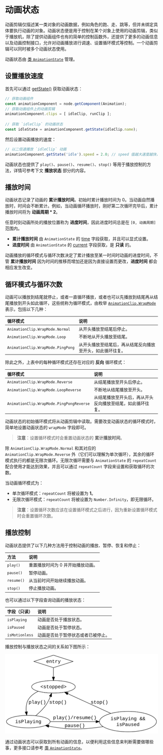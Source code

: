 # 动画状态

动画剪辑仅描述某一类对象的动画数据，例如角色的跑、走、跳等，但并未绑定具体要执行动画的对象。动画状态便是用于控制在某个对象上使用的动画剪辑，类似于播放机，除了提供动画组件也有的简单的控制函数外，还提供了更多的动画信息以及动画控制接口，允许对动画播放进行调速、设置循环模式等控制。一个动画剪辑可以同时被多个动画状态使用。

动画状态由 [类 `AnimationState`](__APIDOC__/zh/classes/animation.animationstate-1.html) 管理。

## 设置播放速度

首先可以通过 [getState()](__APIDOC__/zh/classes/animation.animation-1.html#getstate) 获取动画状态：

```ts
// 获取动画组件
const animationComponent = node.getComponent(Animation);
// 获取动画组件上的动画剪辑
animationComponent.clips = [ idleClip, runClip ];

// 获取 `idleClip` 的动画状态
const idleState = animationComponent.getState(idleClip.name);
```

然后设置动画播放的速度：

```ts
// 以二倍速播放 `idleClip` 动画
animationComponent.getState('idle').speed = 2.0; // speed 值越大速度越快，值越小则速度越慢
```

动画状态也提供了 `play()`、`pause()`、`resume()`、`stop()` 等用于播放控制的方法，详情可参考下文 **播放状态** 部分的内容。

## 播放时间

动画状态记录了动画的 **累计播放时间**。初始时累计播放时间为 0。当动画自然播放时，时间会不断累计。例如，当动画循环播放时，刚好第二次循环完毕后，累计播放时间将为 **动画周期 * 2**。

任意时刻动画所处的播放位置称为 **进度时间**，因此进度时间总是在 `[0, 动画周期]` 范围内。

- **累计播放时间** 由 `AnimationState` 的 [time](__APIDOC__/zh/classes/animation.animationstate.html#time) 字段获取，并且可以显式设置。
- **进度时间** 由 `AnimationState` 的 [current](__APIDOC__/zh/classes/animation.animationstate.html#current) 字段获取，是 **只读** 的。

动画播放的循环模式与循环次数决定了累计播放至某一时间时动画的进度时间，不管 **累计播放时间** 因为时间的推移而增加还是因为直接设置而更改，**进度时间** 都会相应发生改变。

## 循环模式与循环次数

动画可以播放到结尾就停止，或者一直循环播放，或者也可以先播放到结尾再从结尾播放到开头如此循环，这些统称为循环模式，由枚举 [`AnimationClip.WrapMode`](__APIDOC__/zh/enums/animation.wrapmode.html) 表示，包括以下几种：

| 循环模式 | 说明 |
| :--- | :--- |
| `AnimationClip.WrapMode.Normal`  | 从开头播放至结尾后停止。 |
| `AnimationClip.WrapMode.Loop`    | 不断地从开头播放至结尾。 |
| `AnimationClip.WrapMode.PingPong` | 从开头播放至结尾后，再从结尾反向播放至开头，如此循环往复。 |

除此之外，上表中的每种循环模式还存在对应的 **反向** 循环模式：

| 循环模式 | 说明 |
| :--- | :--- |
| `AnimationClip.WrapMode.Reverse`  | 从结尾播放至开头后停止。 |
| `AnimationClip.WrapMode.LoopReverse`    | 不断地从结尾播放至开头。 |
| `AnimationClip.WrapMode.PingPongReverse` | 从结尾播放至开头后，再从开头反向播放至结尾，如此循环往复。 |

动画状态的初始循环模式将从动画剪辑中读取。需要改变动画状态的循环模式时，简单地设置动画状态的 `wrapMode` 字段即可。

> **注意**：设置循环模式时会重置动画状态的 **累计播放时间**。

除 `AnimationClip.WrapMode.Normal` 和其对应的 `AnimationClip.WrapMode.Reverse` 外（它们可以理解为单次循环），其余的循环模式执行的都是无限次循环。无限次循环需要与 `AnimationState` 的 `repeatCount` 配合使用才能达到效果，并且可以通过 `repeatCount` 字段来设置和获取循环的次数。

当动画循环模式为：
- 单次循环模式：`repeatCount` 将被设置为 **1**。
- 无限次循环模式：`repeatCount` 将被设置为 `Number.Infinity`，即无限循环。

> **注意**：设置循环次数应该在设置循环模式之后进行，因为重新设置循环模式时会重置循环次数。

## 播放控制

动画状态提供了以下几种方法用于控制动画的播放、暂停、恢复和停止：

| 方法 | 说明 |
| :--- | :--- |
| `play()`  | 重置播放时间为 0 并开始播放动画。 |
| `pause()`    | 暂停动画。 |
| `resume()` | 从当前时间开始继续播放动画。 |
| `stop()` | 停止播放动画。 |

也可以通过以下字段查询动画的播放状态：

| 字段（只读） | 说明 |
| :--- | :--- |
| `isPlaying`  | 动画是否处于播放状态。 |
| `isPaused`    | 动画是否处于暂停状态。 |
| `isMotionless` | 动画是否处于暂停状态或者已被停止。 |

播放控制与播放状态之间的关系如下图所示：

![Playback control](./playback-control.svg)

通过动画状态可以获取到所有动画的信息，以便利用这些信息来判断需要做哪些事，更多接口请参考 [类 `AnimationState`](__APIDOC__/zh/classes/animation.animationstate-1.html)。
